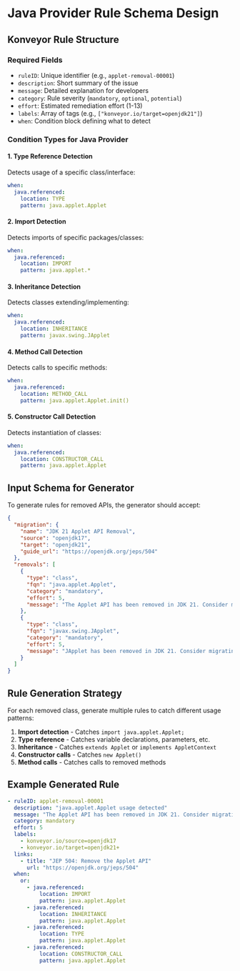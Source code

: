 # Java Provider Rule Schema Design

## Konveyor Rule Structure

### Required Fields
- `ruleID`: Unique identifier (e.g., `applet-removal-00001`)
- `description`: Short summary of the issue
- `message`: Detailed explanation for developers
- `category`: Rule severity (`mandatory`, `optional`, `potential`)
- `effort`: Estimated remediation effort (1-13)
- `labels`: Array of tags (e.g., `["konveyor.io/target=openjdk21"]`)
- `when`: Condition block defining what to detect

### Condition Types for Java Provider

#### 1. Type Reference Detection
Detects usage of a specific class/interface:
```yaml
when:
  java.referenced:
    location: TYPE
    pattern: java.applet.Applet
```

#### 2. Import Detection
Detects imports of specific packages/classes:
```yaml
when:
  java.referenced:
    location: IMPORT
    pattern: java.applet.*
```

#### 3. Inheritance Detection
Detects classes extending/implementing:
```yaml
when:
  java.referenced:
    location: INHERITANCE
    pattern: javax.swing.JApplet
```

#### 4. Method Call Detection
Detects calls to specific methods:
```yaml
when:
  java.referenced:
    location: METHOD_CALL
    pattern: java.applet.Applet.init()
```

#### 5. Constructor Call Detection
Detects instantiation of classes:
```yaml
when:
  java.referenced:
    location: CONSTRUCTOR_CALL
    pattern: java.applet.Applet
```

## Input Schema for Generator

To generate rules for removed APIs, the generator should accept:

```json
{
  "migration": {
    "name": "JDK 21 Applet API Removal",
    "source": "openjdk17",
    "target": "openjdk21",
    "guide_url": "https://openjdk.org/jeps/504"
  },
  "removals": [
    {
      "type": "class",
      "fqn": "java.applet.Applet",
      "category": "mandatory",
      "effort": 5,
      "message": "The Applet API has been removed in JDK 21. Consider migrating to Java Web Start or browser-based alternatives."
    },
    {
      "type": "class",
      "fqn": "javax.swing.JApplet",
      "category": "mandatory",
      "effort": 5,
      "message": "JApplet has been removed in JDK 21. Consider migrating to JFrame or JPanel for Swing applications."
    }
  ]
}
```

## Rule Generation Strategy

For each removed class, generate multiple rules to catch different usage patterns:

1. **Import detection** - Catches `import java.applet.Applet;`
2. **Type reference** - Catches variable declarations, parameters, etc.
3. **Inheritance** - Catches `extends Applet` or `implements AppletContext`
4. **Constructor calls** - Catches `new Applet()`
5. **Method calls** - Catches calls to removed methods

## Example Generated Rule

```yaml
- ruleID: applet-removal-00001
  description: "java.applet.Applet usage detected"
  message: "The Applet API has been removed in JDK 21. Consider migrating to Java Web Start or browser-based alternatives."
  category: mandatory
  effort: 5
  labels:
    - konveyor.io/source=openjdk17
    - konveyor.io/target=openjdk21+
  links:
    - title: "JEP 504: Remove the Applet API"
      url: "https://openjdk.org/jeps/504"
  when:
    or:
      - java.referenced:
          location: IMPORT
          pattern: java.applet.Applet
      - java.referenced:
          location: INHERITANCE
          pattern: java.applet.Applet
      - java.referenced:
          location: TYPE
          pattern: java.applet.Applet
      - java.referenced:
          location: CONSTRUCTOR_CALL
          pattern: java.applet.Applet
```
